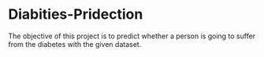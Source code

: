 # Diabities-Pridection
The objective of this project is to predict whether a person is going to suffer from the diabetes with the given dataset.
